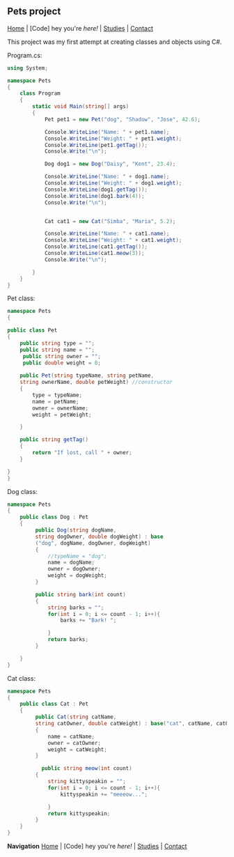 ## Pets project
[Home](https://henryelle.github.io/README.html) | [Code] hey you're _here!_ | [Studies](https://henryelle.github.io/studies.html) | [Contact](https://henryelle.github.io/code.html)

This project was my first attempt at creating classes and objects using C#.

Program.cs:

```C#
using System;

namespace Pets
{
    class Program
    {
        static void Main(string[] args)
        {
            Pet pet1 = new Pet("dog", "Shadow", "Jose", 42.6);

            Console.WriteLine("Name: " + pet1.name);
            Console.WriteLine("Weight: " + pet1.weight);
            Console.WriteLine(pet1.getTag());
            Console.Write("\n");

            Dog dog1 = new Dog("Daisy", "Kent", 23.4);

            Console.WriteLine("Name: " + dog1.name);
            Console.WriteLine("Weight: " + dog1.weight);
            Console.WriteLine(dog1.getTag());       
            Console.WriteLine(dog1.bark(4));
            Console.Write("\n");


            Cat cat1 = new Cat("Simba", "Maria", 5.2);

            Console.WriteLine("Name: " + cat1.name);
            Console.WriteLine("Weight: " + cat1.weight);
            Console.WriteLine(cat1.getTag());
            Console.WriteLine(cat1.meow(3));
            Console.Write("\n");

        }
    }
}
```

Pet class:

```C#
namespace Pets
{

public class Pet
{
    public string type = "";
    public string name = "";
     public string owner = "";
     public double weight = 0;
    
    public Pet(string typeName, string petName, 
    string ownerName, double petWeight) //constructor
    {
        type = typeName;
        name = petName;
        owner = ownerName;
        weight = petWeight;

    }

    public string getTag()
    {
        return "If lost, call " + owner;
    }

}
}
```

Dog class:

```C#
namespace Pets
{
    public class Dog : Pet
    {
         public Dog(string dogName, 
         string dogOwner, double dogWeight) : base
         ("dog", dogName, dogOwner, dogWeight) 
         {
             //typeName = "dog";
             name = dogName;
             owner = dogOwner;
             weight = dogWeight;
         }

         public string bark(int count)
         {
             string barks = "";
             for(int i = 0; i <= count - 1; i++){
                 barks += "Bark! ";

             }
             return barks;
         }

    }
}
```

Cat class:

```C#
namespace Pets
{
    public class Cat : Pet
    {
         public Cat(string catName, 
         string catOwner, double catWeight) : base("cat", catName, catOwner, catWeight) 
         {
             name = catName;
             owner = catOwner;
             weight = catWeight;
         }

           public string meow(int count)
         {
             string kittyspeakin = "";
             for(int i = 0; i <= count - 1; i++){
                 kittyspeakin += "meeeow...";

             }
             return kittyspeakin;
         }
    }
}
```
**Navigation**
[Home](README.md) | [Code] hey you're _here!_ | [Studies](studies.md) | [Contact](contact.md)
